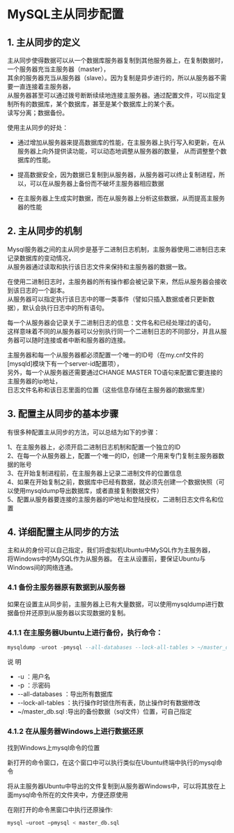 MySQL主从同步配置  
====

## 1. 主从同步的定义  
主从同步使得数据可以从一个数据库服务器复制到其他服务器上，在复制数据时，一个服务器充当主服务器（master），  
其余的服务器充当从服务器（slave）。因为复制是异步进行的，所以从服务器不需要一直连接着主服务器，  
从服务器甚至可以通过拨号断断续续地连接主服务器。通过配置文件，可以指定复制所有的数据库，某个数据库，甚至是某个数据库上的某个表。  
读写分离；数据备份。  

使用主从同步的好处：

- 通过增加从服务器来提高数据库的性能，在主服务器上执行写入和更新，在从服务器上向外提供读功能，可以动态地调整从服务器的数量， 
 从而调整整个数据库的性能。

- 提高数据安全，因为数据已复制到从服务器，从服务器可以终止复制进程，所以，可以在从服务器上备份而不破坏主服务器相应数据  

- 在主服务器上生成实时数据，而在从服务器上分析这些数据，从而提高主服务器的性能  


## 2. 主从同步的机制  
 ![]()  
Mysql服务器之间的主从同步是基于二进制日志机制，主服务器使用二进制日志来记录数据库的变动情况，  
从服务器通过读取和执行该日志文件来保持和主服务器的数据一致。

在使用二进制日志时，主服务器的所有操作都会被记录下来，然后从服务器会接收到该日志的一个副本。  
从服务器可以指定执行该日志中的哪一类事件（譬如只插入数据或者只更新数据），默认会执行日志中的所有语句。  

每一个从服务器会记录关于二进制日志的信息：文件名和已经处理过的语句，  
这样意味着不同的从服务器可以分别执行同一个二进制日志的不同部分，并且从服务器可以随时连接或者中断和服务器的连接。  

主服务器和每一个从服务器都必须配置一个唯一的ID号（在my.cnf文件的[mysqld]模块下有一个server-id配置项），  
另外，每一个从服务器还需要通过CHANGE MASTER TO语句来配置它要连接的主服务器的ip地址，  
日志文件名称和该日志里面的位置（这些信息存储在主服务器的数据库里）  


## 3. 配置主从同步的基本步骤  
有很多种配置主从同步的方法，可以总结为如下的步骤：  

1、在主服务器上，必须开启二进制日志机制和配置一个独立的ID  
2、在每一个从服务器上，配置一个唯一的ID，创建一个用来专门复制主服务器数据的账号  
3、在开始复制进程前，在主服务器上记录二进制文件的位置信息  
4、如果在开始复制之前，数据库中已经有数据，就必须先创建一个数据快照（可以使用mysqldump导出数据库，或者直接复制数据文件）  
5、配置从服务器要连接的主服务器的IP地址和登陆授权，二进制日志文件名和位置  

## 4. 详细配置主从同步的方法  
主和从的身份可以自己指定，我们将虚拟机Ubuntu中MySQL作为主服务器，  
将Windows中的MySQL作为从服务器。 在主从设置前，要保证Ubuntu与Windows间的网络连通。  

### 4.1 备份主服务器原有数据到从服务器  
如果在设置主从同步前，主服务器上已有大量数据，可以使用mysqldump进行数据备份并还原到从服务器以实现数据的复制。  

### 4.1.1 在主服务器Ubuntu上进行备份，执行命令：  
```SQL
mysqldump -uroot -pmysql --all-databases --lock-all-tables > ~/master_db.sql
```  
说 明    

* -u ：用户名  
* -p ：示密码  
* --all-databases ：导出所有数据库  
* --lock-all-tables ：执行操作时锁住所有表，防止操作时有数据修改  
* ~/master_db.sql :导出的备份数据（sql文件）位置，可自己指定  


### 4.1.2 在从服务器Windows上进行数据还原  
找到Windows上mysql命令的位置  
![]()  

新打开的命令窗口，在这个窗口中可以执行类似在Ubuntu终端中执行的mysql命令



将从主服务器Ubuntu中导出的文件复制到从服务器Windows中，可以将其放在上面mysql命令所在的文件夹中，方便还原使用
![]()  

在刚打开的命令黑窗口中执行还原操作:
```SQL
mysql –uroot –pmysql < master_db.sql
```






